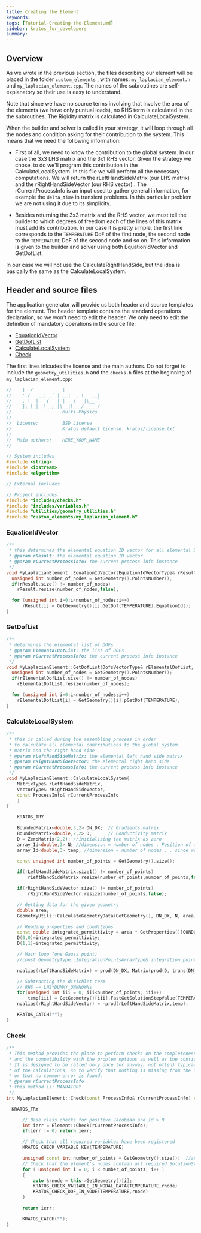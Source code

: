 ```yaml
---
title: Creating the Element
keywords: 
tags: [Tutorial-Creating-the-Element.md]
sidebar: kratos_for_developers
summary: 
---
```


## Overview

As we wrote in the previous section, the files describing our element will be placed in the folder `custom_elements` , with names: `my_laplacian_element.h` and `my_laplacian_element.cpp`. The names of the subroutines are self-explanatory so their use is easy to understand. 

Note that since we have no source terms involving that involve the area of the elements (we have only puntual loads), no RHS term is calculated in the the subroutines. The Rigidity matrix is calculated in CalculateLocalSystem.

When the builder and solver is called in your strategy, it will loop through all the nodes and condition asking for their contribution to the system. This means that we need the following information:

* First of all, we need to know the contribution to the global system. In our case the 3x3 LHS matrix and the 3x1 RHS vector. Given the strategy we chose, to do we'll program this contribution in the CalculateLocalSystem. In this file we will perform all the necessary computations. We will return the rLeftHandSideMatrix (our LHS matrix) and the rRightHandSideVector (our RHS vector) . The rCurrentProcessInfo is an input used to gather general information, for example the `delta_time` in transient problems. In this particular problem we are not using it due to its simplicity.

* Besides returning the 3x3 matrix and the RHS vector, we must tell the builder to which degrees of freedom each of the lines of this matrix must add its contribution. In our case it is pretty simple, the first line corresponds to the `TEMPERATURE` DoF of the first node, the second node to the `TEMPERATURE` DoF of the second node and so on. This information is given to the builder and solver using both EquationIdVector and GetDofList.

In our case we will not use the CalculateRightHandSide, but the idea is basically the same as the CalculateLocalSystem.

## Header and source files

The application generator will provide us both header and source templates for the element. The header template contains the standard operations declaration, so we won't need to edit the header. We only need to edit the definition of mandatory operations in the source file:

* [EquationIdVector](Tutorial:-Creating-the-Element#equationidvector)
* [GetDofList](Tutorial:-Creating-the-Element#getdoflist)
* [CalculateLocalSystem](Tutorial:-Creating-the-Element#calculatelocalsystem)
* [Check](Tutorial:-Creating-the-Element#check)

The first lines inlcudes the license and the main authors. Do not forget to include the `geometry_utilities.h` and the `checks.h` files at the beginning of `my_laplacian_element.cpp`:

```cpp
//    |  /           |
//    ' /   __| _` | __|  _ \   __|
//    . \  |   (   | |   (   |\__ `
//   _|\_\_|  \__,_|\__|\___/ ____/
//                   Multi-Physics
//
//  License:		 BSD License
//					 Kratos default license: kratos/license.txt
//
//  Main authors:    HERE_YOUR_NAME
//

// System includes
#include <string>
#include <iostream>
#include <algorithm>

// External includes

// Project includes
#include "includes/checks.h"
#include "includes/variables.h"
#include "utilities/geometry_utilities.h"
#include "custom_elements/my_laplacian_element.h"
```


### EquationIdVector

```cpp
/**
 * this determines the elemental equation ID vector for all elemental DOFs
 * @param rResult: the elemental equation ID vector
 * @param rCurrentProcessInfo: the current process info instance
 */
void MyLaplacianElement::EquationIdVector(EquationIdVectorType& rResult, const ProcessInfo& CurrentProcessInfo) const {
  unsigned int number_of_nodes = GetGeometry().PointsNumber();
  if(rResult.size() != number_of_nodes)
    rResult.resize(number_of_nodes,false);	

  for (unsigned int i=0;i<number_of_nodes;i++)
      rResult[i] = GetGeometry()[i].GetDof(TEMPERATURE).EquationId();
}
```


### GetDofList

```cpp
/**
 * determines the elemental list of DOFs
 * @param ElementalDofList: the list of DOFs
 * @param rCurrentProcessInfo: the current process info instance
 */
void MyLaplacianElement::GetDofList(DofsVectorType& rElementalDofList, const ProcessInfo& CurrentProcessInfo) const {
  unsigned int number_of_nodes = GetGeometry().PointsNumber();
  if(rElementalDofList.size() != number_of_nodes)
    rElementalDofList.resize(number_of_nodes);

  for (unsigned int i=0;i<number_of_nodes;i++)
    rElementalDofList[i] = GetGeometry()[i].pGetDof(TEMPERATURE);
}
```


### CalculateLocalSystem

```cpp
/**
 * this is called during the assembling process in order
 * to calculate all elemental contributions to the global system
 * matrix and the right hand side
 * @param rLeftHandSideMatrix: the elemental left hand side matrix
 * @param rRightHandSideVector: the elemental right hand side
 * @param rCurrentProcessInfo: the current process info instance
 */
void MyLaplacianElement::CalculateLocalSystem(
    MatrixType& rLeftHandSideMatrix,
    VectorType& rRightHandSideVector,
    const ProcessInfo& rCurrentProcessInfo
    )
{

    KRATOS_TRY

    BoundedMatrix<double,3,2> DN_DX;  // Gradients matrix
    BoundedMatrix<double,2,2> D;      // Conductivity matrix
    D = ZeroMatrix(2,2); //initializing the matrix as zero
    array_1d<double,3> N; //dimension = number of nodes . Position of the gauss point
    array_1d<double,3> temp; //dimension = number of nodes . . since we are using a residualbased approach

    const unsigned int number_of_points = GetGeometry().size();

    if(rLeftHandSideMatrix.size1() != number_of_points)
        rLeftHandSideMatrix.resize(number_of_points,number_of_points,false); //resizing the system in case it does not have the right size

    if(rRightHandSideVector.size() != number_of_points)
        rRightHandSideVector.resize(number_of_points,false);

    // Getting data for the given geometry
    double area;
    GeometryUtils::CalculateGeometryData(GetGeometry(), DN_DX, N, area); //asking for gradients and other info

    // Reading properties and conditions
    const double integrated_permittivity = area * GetProperties()[CONDUCTIVITY];
    D(0,0)=integrated_permittivity;
    D(1,1)=integrated_permittivity;

    // Main loop (one Gauss point)
    //const GeometryType::IntegrationPointsArrayType& integration_points = GetGeometry().IntegrationPoints();

    noalias(rLeftHandSideMatrix) = prod(DN_DX, Matrix(prod(D, trans(DN_DX))));  // Bt D B

    // Subtracting the dirichlet term
    // RHS -= LHS*DUMMY_UNKNOWNs
    for(unsigned int iii = 0; iii<number_of_points; iii++)
        temp[iii] = GetGeometry()[iii].FastGetSolutionStepValue(TEMPERATURE);
    noalias(rRightHandSideVector) = -prod(rLeftHandSideMatrix,temp);

    KRATOS_CATCH("");
}
```


### Check

```cpp
/**
 * This method provides the place to perform checks on the completeness of the input
 * and the compatibility with the problem options as well as the contitutive laws selected
 * It is designed to be called only once (or anyway, not often) typically at the beginning
 * of the calculations, so to verify that nothing is missing from the input
 * or that no common error is found.
 * @param rCurrentProcessInfo
 * this method is: MANDATORY
 */
int MyLaplacianElement::Check(const ProcessInfo& rCurrentProcessInfo) const {

  KRATOS_TRY

      // Base class checks for positive Jacobian and Id > 0
      int ierr = Element::Check(rCurrentProcessInfo);
      if(ierr != 0) return ierr;

      // Check that all required variables have been registered
      KRATOS_CHECK_VARIABLE_KEY(TEMPERATURE)

      unsigned const int number_of_points = GetGeometry().size();  //added cornejo
      // Check that the element's nodes contain all required SolutionStepData and Degrees of freedom
      for ( unsigned int i = 0; i < number_of_points; i++ )
      {
          auto &rnode = this->GetGeometry()[i];
          KRATOS_CHECK_VARIABLE_IN_NODAL_DATA(TEMPERATURE,rnode)
          KRATOS_CHECK_DOF_IN_NODE(TEMPERATURE,rnode)
      }

      return ierr;

      KRATOS_CATCH("");
}
```

